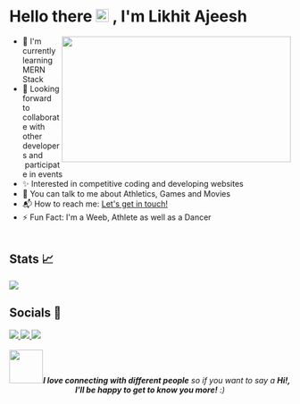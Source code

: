 # Hello there <img src="https://raw.githubusercontent.com/micepram/micepram/master/Hi.gif" width="23px"> , I'm Likhit Ajeesh

<img align='right' src='https://raw.githubusercontent.com/Likkiii/Likkiii/main/Images/jjk4.gif' width='410' height="225">

- 🌱 I'm currently learning MERN Stack
- 👯 Looking forward to collaborate with other developers and &nbsp;participate in events
- ✨ Interested in competitive coding and developing websites
- 💬 You can talk to me about Athletics, Games and Movies
- 📬 How to reach me: [Let's get in touch!](https://www.linkedin.com/in/likhit-ajeesh)
- ⚡ Fun Fact: I'm a Weeb, Athlete as well as a Dancer <br><br>

<!--  ### Spotify Playing 🎧

[![Spotify](https://spotify-github-readme.vercel.app/api/spotify)](https://open.spotify.com/collection/tracks) -->

## Stats 📈

<img src="https://github-readme-stats.vercel.app/api?username=Likkiii&&show_icons=true&title_color=ffffff&icon_color=bb2acf&text_color=daf7dc&bg_color=30,3b006b,aa73ff">

## Socials 🙌

<a href = "https://likkiii.github.io/">
  <img src = "https://img.shields.io/badge/-Website-brightgreen?style=for-the-badge&logo=appveyor&logoColor=white&color=00b82b&logo=data:null"/>
</a>

<a href = "https://www.linkedin.com/in/likhit-ajeesh/">
  <img src = "https://img.shields.io/badge/LinkedIn-0077B5?style=for-the-badge&logo=linkedin&logoColor=white"/>
</a>

<a href = "https://www.instagram.com/_.lyk._/?hl=en">
  <img src = "https://img.shields.io/badge/Instagram-e30b34?style=for-the-badge&logo=instagram&logoColor=white"/>
</a>

<div align = "center">
<br>
<img src="https://media.giphy.com/media/LnQjpWaON8nhr21vNW/giphy.gif" width="60" /><em><b>I love connecting with different people</b> so if you want to say a <b>Hi!, I'll be happy to get to know you more!</b> :)</em>
</div>



